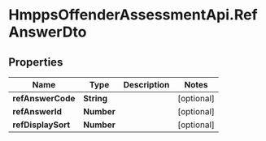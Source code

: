 # HmppsOffenderAssessmentApi.RefAnswerDto

## Properties
Name | Type | Description | Notes
------------ | ------------- | ------------- | -------------
**refAnswerCode** | **String** |  | [optional] 
**refAnswerId** | **Number** |  | [optional] 
**refDisplaySort** | **Number** |  | [optional] 


